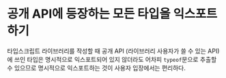 # 공개 API에 등장하는 모든 타입을 익스포트하기

타입스크립트 라이브러리를 작성할 때 공개 API (라이브러리 사용자가 쓸 수 있는 API)에 쓰인
타입은 명시적으로 익스포트되어 있지 않더라도 어차피 `typeof`문으로 추출할 수 있으므로
명시적으로 익스포트하는 것이 사용자 입장에서는 편리하다.
